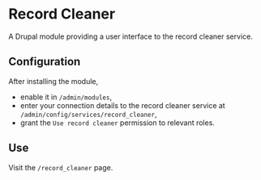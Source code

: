 Record Cleaner
==============

A Drupal module providing a user interface to the record cleaner service.

Configuration
-------------

After installing the module, 

 - enable it in `/admin/modules`,
 - enter your connection details to the record cleaner service at
 `/admin/config/services/record_cleaner`,
 - grant the `Use record cleaner` permission to relevant roles.

Use
---

Visit the `/record_cleaner` page.